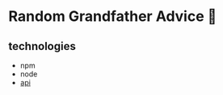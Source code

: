 # Random Grandfather Advice 👴

## technologies

- npm 
- node 
- [api](https://api.adviceslip.com/#endpoint-random)
